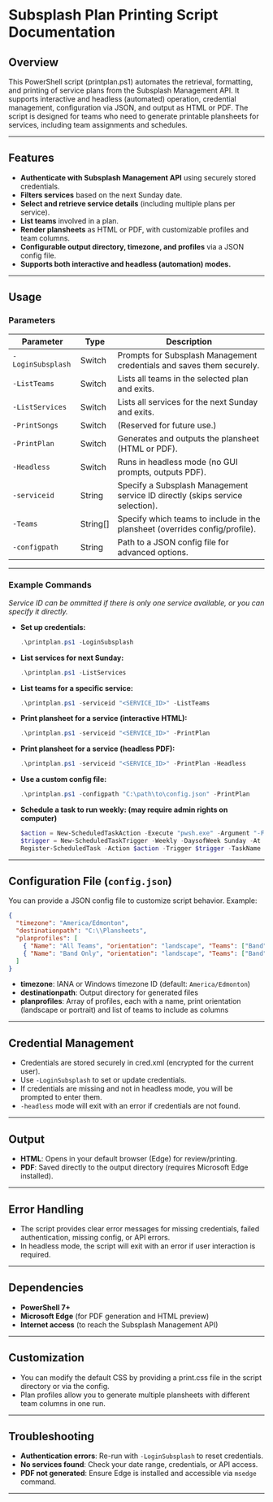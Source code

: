 # Subsplash Plan Printing Script Documentation

## Overview

This PowerShell script (printplan.ps1) automates the retrieval, formatting, and printing of service plans from the Subsplash Management API. It supports interactive and headless (automated) operation, credential management, configuration via JSON, and output as HTML or PDF. The script is designed for teams who need to generate printable plansheets for services, including team assignments and schedules.

---

## Features

- **Authenticate with Subsplash Management API** using securely stored credentials.
- **Filters services** based on the next Sunday date.
- **Select and retrieve service details** (including multiple plans per service).
- **List teams** involved in a plan.
- **Render plansheets** as HTML or PDF, with customizable profiles and team columns.
- **Configurable output directory, timezone, and profiles** via a JSON config file.
- **Supports both interactive and headless (automation) modes.**

---

## Usage

### Parameters

| Parameter         | Type      | Description                                                                 |
|-------------------|-----------|-----------------------------------------------------------------------------|
| `-LoginSubsplash` | Switch    | Prompts for Subsplash Management credentials and saves them securely.                      |
| `-ListTeams`      | Switch    | Lists all teams in the selected plan and exits.                             |
| `-ListServices`   | Switch    | Lists all services for the next Sunday and exits.                           |
| `-PrintSongs`     | Switch    | (Reserved for future use.)                                                  |
| `-PrintPlan`      | Switch    | Generates and outputs the plansheet (HTML or PDF).                          |
| `-Headless`       | Switch    | Runs in headless mode (no GUI prompts, outputs PDF).                        |
| `-serviceid`      | String    | Specify a Subsplash Management service ID directly (skips service selection).              |
| `-Teams`          | String[]  | Specify which teams to include in the plansheet (overrides config/profile).  |
| `-configpath`     | String    | Path to a JSON config file for advanced options.                            |

---

### Example Commands

*Service ID can be ommitted if there is only one service available, or you can specify it directly.*

- **Set up credentials:**

  ```powershell
  .\printplan.ps1 -LoginSubsplash
  ```

- **List services for next Sunday:**

  ```powershell
  .\printplan.ps1 -ListServices
  ```

- **List teams for a specific service:**

  ```powershell
  .\printplan.ps1 -serviceid "<SERVICE_ID>" -ListTeams
  ```

- **Print plansheet for a service (interactive HTML):**

  ```powershell
  .\printplan.ps1 -serviceid "<SERVICE_ID>" -PrintPlan
  ```

- **Print plansheet for a service (headless PDF):**

  ```powershell
  .\printplan.ps1 -serviceid "<SERVICE_ID>" -PrintPlan -Headless
  ```

- **Use a custom config file:**

  ```powershell
  .\printplan.ps1 -configpath "C:\path\to\config.json" -PrintPlan
  ```

- **Schedule a task to run weekly: (may require admin rights on computer)**

  ```powershell
  $action = New-ScheduledTaskAction -Execute "pwsh.exe" -Argument "-File C:\path\to\printplan.ps1 -Headless -PrintPlan -configpath C:\path\to\config.json"
  $trigger = New-ScheduledTaskTrigger -Weekly -DaysofWeek Sunday -At 8am
  Register-ScheduledTask -Action $action -Trigger $trigger -TaskName "WeeklyPlanPrint" -User "SYSTEM"
  ```

---

## Configuration File (`config.json`)

You can provide a JSON config file to customize script behavior. Example:

```json
{
  "timezone": "America/Edmonton",
  "destinationpath": "C:\\Plansheets",
  "planprofiles": [
    { "Name": "All Teams", "orientation": "landscape", "Teams": ["Band", "Tech", "Host"] },
    { "Name": "Band Only", "orientation": "landscape", "Teams": ["Band"] }
  ]
}
```

- **timezone**: IANA or Windows timezone ID (default: `America/Edmonton`)
- **destinationpath**: Output directory for generated files
- **planprofiles**: Array of profiles, each with a name, print orientation (landscape or portrait) and list of teams to include as columns

---

## Credential Management

- Credentials are stored securely in cred.xml (encrypted for the current user).
- Use `-LoginSubsplash` to set or update credentials.
- If credentials are missing and not in headless mode, you will be prompted to enter them.
- `-headless` mode will exit with an error if credentials are not found.

---

## Output

- **HTML**: Opens in your default browser (Edge) for review/printing.
- **PDF**: Saved directly to the output directory (requires Microsoft Edge installed).

---

## Error Handling

- The script provides clear error messages for missing credentials, failed authentication, missing config, or API errors.
- In headless mode, the script will exit with an error if user interaction is required.

---

## Dependencies

- **PowerShell 7+**
- **Microsoft Edge** (for PDF generation and HTML preview)
- **Internet access** (to reach the Subsplash Management API)

---

## Customization

- You can modify the default CSS by providing a print.css file in the script directory or via the config.
- Plan profiles allow you to generate multiple plansheets with different team columns in one run.

---

## Troubleshooting

- **Authentication errors**: Re-run with `-LoginSubsplash` to reset credentials.
- **No services found**: Check your date range, credentials, or API access.
- **PDF not generated**: Ensure Edge is installed and accessible via `msedge` command.

---
